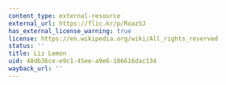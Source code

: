 ```yaml
---
content_type: external-resource
external_url: https://flic.kr/p/RoazSJ
has_external_license_warning: true
license: https://en.wikipedia.org/wiki/All_rights_reserved
status: ''
title: Liz Lemon
uid: 48db36ce-e9c1-45ee-a9e6-106616dac134
wayback_url: ''
---
```

